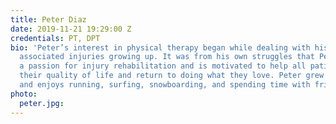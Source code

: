 ```yaml
---
title: Peter Diaz
date: 2019-11-21 19:29:00 Z
credentials: PT, DPT
bio: 'Peter’s interest in physical therapy began while dealing with his own football
  associated injuries growing up. It was from his own struggles that Peter developed
  a passion for injury rehabilitation and is motivated to help all patients improve
  their quality of life and return to doing what they love. Peter grew up in San Diego
  and enjoys running, surfing, snowboarding, and spending time with friends and family. '
photo:
  peter.jpg: 
---
```


